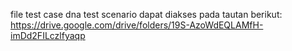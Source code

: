 file test case dna test scenario dapat diakses pada tautan berikut:
https://drive.google.com/drive/folders/19S-AzoWdEQLAMfH-imDd2FILczlfyaqp
